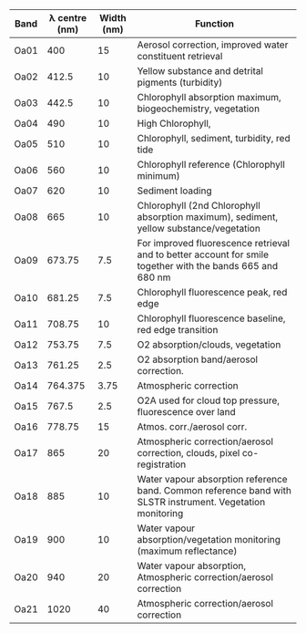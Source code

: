 | Band | λ centre (nm) | Width (nm) | Function                                                                                                   |
| ---- | ------------- | ---------- | ---------------------------------------------------------------------------------------------------------- |
| Oa01 | 400           | 15         | Aerosol correction, improved water constituent retrieval                                                   |
| Oa02 | 412.5         | 10         | Yellow substance and detrital pigments (turbidity)                                                         |
| Oa03 | 442.5         | 10         | Chlorophyll absorption maximum, biogeochemistry, vegetation                                                |
| Oa04 | 490           | 10         | High Chlorophyll,                                                                                          |
| Oa05 | 510           | 10         | Chlorophyll, sediment, turbidity, red tide                                                                 |
| Oa06 | 560           | 10         | Chlorophyll reference (Chlorophyll minimum)                                                                |
| Oa07 | 620           | 10         | Sediment loading                                                                                           |
| Oa08 | 665           | 10         | Chlorophyll (2nd Chlorophyll absorption maximum), sediment, yellow substance/vegetation                    |
| Oa09 | 673.75        | 7.5        | For improved fluorescence retrieval and to better account for smile together with the bands 665 and 680 nm |
| Oa10 | 681.25        | 7.5        | Chlorophyll fluorescence peak, red edge                                                                    |
| Oa11 | 708.75        | 10         | Chlorophyll fluorescence baseline, red edge transition                                                     |
| Oa12 | 753.75        | 7.5        | O2 absorption/clouds, vegetation                                                                           |
| Oa13 | 761.25        | 2.5        | O2 absorption band/aerosol correction.                                                                     |
| Oa14 | 764.375       | 3.75       | Atmospheric correction                                                                                     |
| Oa15 | 767.5         | 2.5        | O2A used for cloud top pressure, fluorescence over land                                                    |
| Oa16 | 778.75        | 15         | Atmos. corr./aerosol corr.                                                                                 |
| Oa17 | 865           | 20         | Atmospheric correction/aerosol correction, clouds, pixel co-registration                                   |
| Oa18 | 885           | 10         | Water vapour absorption reference band. Common reference band with SLSTR instrument. Vegetation monitoring |
| Oa19 | 900           | 10         | Water vapour absorption/vegetation monitoring (maximum reflectance)                                        |
| Oa20 | 940           | 20         | Water vapour absorption, Atmospheric correction/aerosol correction                                         |
| Oa21 | 1020          | 40         | Atmospheric correction/aerosol correction                                                                  |
